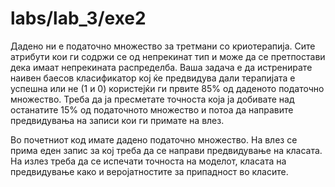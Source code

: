 # labs/lab_3/exe2
Дадено ни е податочно множество за третмани со криотерапија. Сите атрибути кои ги содржи се од непрекинат тип и може да се претпостави дека имаат непрекината распределба. Ваша задача е да истренирате наивен баесов класификатор кој ќе предвидува дали терапијата е успешна или не (1 и 0) користејќи ги првите 85% од даденото податочно множество. Треба да ја пресметате точноста која ја добивате над останатите 15% од податочното множество и потоа да направите предвидувања на записи кои ги примате на влез.

Во почетниот код имате дадено податочно множество. На влез се прима еден запис за кој треба да се направи предвидување на класата. На излез треба да се испечати точноста на моделот, класата на предвидување како и веројатностите за припадност во класите.



